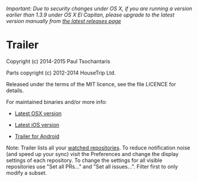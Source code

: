 *Important: Due to security changes under OS X, if you are running a version earlier than 1.3.9 under OS X El Capitan, please upgrade to the latest version manually from [the latest releases page](https://github.com/ptsochantaris/trailer/releases)*

Trailer
=======

Copyright (c) 2014-2015 Paul Tsochantaris

Parts copyright (c) 2012-2014 HouseTrip Ltd.

Released under the terms of the MIT licence, see the file LICENCE for details.

For maintained binaries and/or more info:

- [Latest OSX version](http://ptsochantaris.github.io/trailer/)

- [Latest iOS version](https://itunes.apple.com/US/app/id806104975?mt=8)

- [Trailer for Android](https://github.com/amencarini/droidtrailer)

Note: Trailer lists all your [watched repositories](http://github.com/watching). To reduce notification noise (and speed up your sync) visit the Preferences and change the display settings of each repository. To change the settings for all visible repositories use "Set all PRs…" and "Set all issues…". Filter first to only modify a subset.
